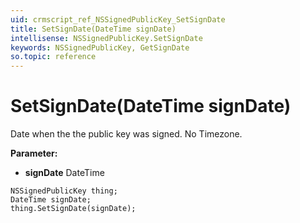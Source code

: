 ```yaml
---
uid: crmscript_ref_NSSignedPublicKey_SetSignDate
title: SetSignDate(DateTime signDate)
intellisense: NSSignedPublicKey.SetSignDate
keywords: NSSignedPublicKey, GetSignDate
so.topic: reference
---
```


# SetSignDate(DateTime signDate)

Date when the the public key was signed. No Timezone.

**Parameter:** 
 - **signDate** DateTime

```crmscript
NSSignedPublicKey thing;
DateTime signDate;
thing.SetSignDate(signDate);
```


